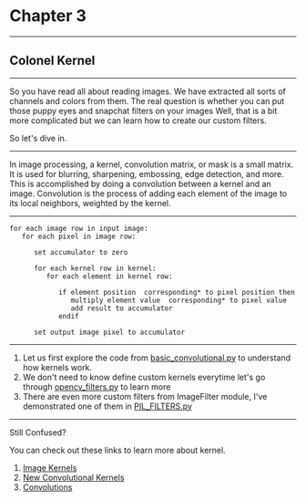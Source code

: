 # Chapter 3
- - - -
## Colonel Kernel
- - - -
So you have read all about reading images. We have extracted all sorts of channels and colors from them.
The real question is whether you can put those puppy eyes and snapchat filters on your images
Well, that is a bit more complicated but we can learn how to create our custom filters.

So let's dive in.
- - - -
In image processing, a kernel, convolution matrix, or mask is a small matrix. It is used for blurring, sharpening, embossing, edge detection, and more. This is accomplished by doing a convolution between a kernel and an image.
Convolution is the process of adding each element of the image to its local neighbors, weighted by the kernel.

- - - -
	for each image row in input image:
	   for each pixel in image row:

	      set accumulator to zero

	      for each kernel row in kernel:
	         for each element in kernel row:

	            if element position  corresponding* to pixel position then
	               multiply element value  corresponding* to pixel value
	               add result to accumulator
	            endif

	      set output image pixel to accumulator
- - - -
1. Let us first explore the code from [basic_convolutional.py](https://github.com/ritwikraha/Introduction-to-Image-Processing/blob/master/colonel_kernel/basic_convolutional.py) to understand how kernels work.
2. We don't need to know define custom kernels everytime let's  go through [opencv_filters.py](https://github.com/ritwikraha/Introduction-to-Image-Processing/blob/master/colonel_kernel/opencv_filters.py) to learn more
3. There are even more custom filters from ImageFilter module, I've demonstrated one of them in [PIL_FILTERS.py](https://github.com/ritwikraha/Introduction-to-Image-Processing/blob/master/colonel_kernel/PIL_filters.py)
- - - - 
Still Confused?

You can check out these links to learn more about kernel.
1. [Image Kernels](http://setosa.io/ev/image-kernels/)
2. [New Convolutional Kernels](https://arxiv.org/ftp/arxiv/papers/1806/1806.07996.pdf)
3. [Convolutions](https://www.tutorialspoint.com/dip/concept_of_convolution.htm)
